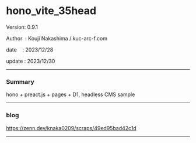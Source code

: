 ﻿# hono_vite_35head

 Version: 0.9.1

 Author  : Kouji Nakashima / kuc-arc-f.com

 date    : 2023/12/28

 update  : 2023/12/30   
***
### Summary

hono + preact.js + pages + D1, headless CMS sample

***
### blog 

https://zenn.dev/knaka0209/scraps/49ed95bad42c1d

***

